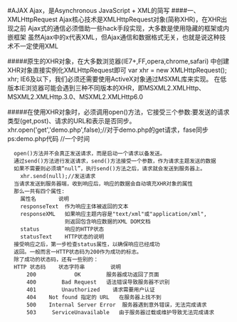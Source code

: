 #AJAX
    Ajax，是Asynchronous JavaScript + XML的简写
####一、XMLHttpRequest
    Ajax核心技术是XMLHttpRequest对象(简称XHR)，在XHR出现之前
    Ajax式的通信必须借助一些hack手段实现，大多数是使用隐藏的框架或内嵌框架
    虽然Ajax中的x代表XML，但Ajax通信和数据格式无关，也就是说这种技术不一定使用XML

#####原生的XHR对象，在大多数浏览器(IE7+,FF,opera,chrome,safari)
    中创建XHR对象直接实例化XMLHttpRequest即可
      var xhr = new XMLHttpRequest();
      xhr;
    IE6及以下，我们必须还需要使用ActiveX对象通过MSXML库来实现。
    在低版本IE浏览器可能会遇到三种不同版本的XHR，即MSXML2.XMLHttp、
    MSXML2.XMLHttp.3.0、MSXML2.XMLHttp6.0
      <!-- 后续补上 -->


#####在使用XHR对象时，必须调用open()方法，它接受三个参数:要发送的请求类型(get,post)、请求的URL和表示是否同步。
      xhr.open('get','demo.php',false);//对于demo.php的get请求，fase同步
      ps:demo.php代码
      <?php echo Date('Y-m-d H:i:s')?>//一个时间

      open()方法并不会真正发送请求，而是启动一个请求以备发送。
      通过send()方法进行发送请求，send()方法接受一个参数，作为请求主题发送的数据
      如果不需要则必须填“null”，执行send()方法之后，请求就会发送到服务器上。
        xhr.send(null);//发送请求
      当请求发送到服务器端，收到响应后，响应的数据会自动填充XHR对象的属性
      那么一共有四个属性:
        属性名       说明
        responseText  作为响应主体被返回的文本
        responseXML   如果响应主题内容是"text/xml"或"application/xml",
                      则返回包含响应数据的XML DOM文档
        status        响应的HTTP状态
        statusText    HTTP状态的说明
      接受响应之后，第一步检查status属性，以确保响应已经成功
      返回。一般而言一HTTP状态码为200作为成功的标志。
      除了成功的状态码，还有一些别的：
      HTTP 状态码    状态字符串        说明
          200            OK        服务器成功返回了页面
          400        Bad Request   语法错误导致服务器不识别
          401        Unauthorized    请求需要用户认证
          404    Not found 指定的 URL   在服务器上找不到
          500    Internal Server Error  服务器遇到意外错误，无法完成请求
          503     ServiceUnavailable   由于服务器过载或维护导致无法完成请求




